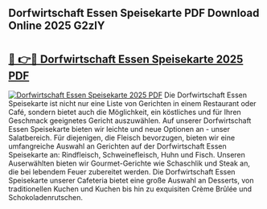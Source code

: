 ## Dorfwirtschaft Essen Speisekarte PDF Download Online 2025 G2zlY

# <h2><a href="http://gce9tzz.nevu.top/?p=Dorfwirtschaft+Essen+Speisekarte">🔗 👉🔴 Dorfwirtschaft Essen Speisekarte 2025 PDF</a></h2>

[![Dorfwirtschaft Essen Speisekarte 2025 PDF](https://i.imgur.com/dBaPXMq.png)](http://gce9tzz.nevu.top/?p=Dorfwirtschaft+Essen+Speisekarte)
Die Dorfwirtschaft Essen Speisekarte ist nicht nur eine Liste von Gerichten in einem Restaurant oder Café, sondern bietet auch die Möglichkeit, ein köstliches und für Ihren Geschmack geeignetes Gericht auszuwählen. Auf unserer Dorfwirtschaft Essen Speisekarte bieten wir leichte und neue Optionen an - unser Salatbereich. Für diejenigen, die Fleisch bevorzugen, bieten wir eine umfangreiche Auswahl an Gerichten auf der Dorfwirtschaft Essen Speisekarte an: Rindfleisch, Schweinefleisch, Huhn und Fisch. Unseren Auserwählten bieten wir Gourmet-Gerichte wie Schaschlik und Steak an, die bei lebendem Feuer zubereitet werden. Die Dorfwirtschaft Essen Speisekarte unserer Cafeteria bietet eine große Auswahl an Desserts, von traditionellen Kuchen und Kuchen bis hin zu exquisiten Crème Brûlée und Schokoladenrutschen.
